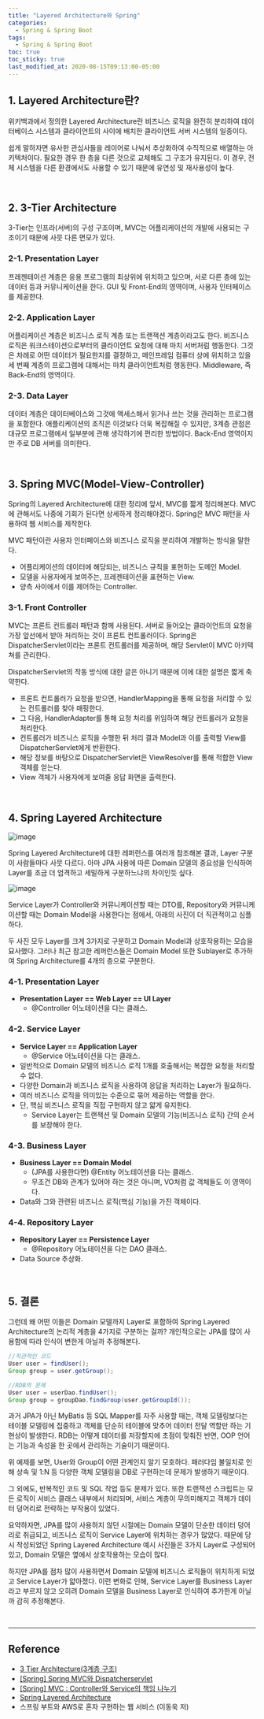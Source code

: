 ```yaml
---
title: "Layered Architecture와 Spring"
categories:
  - Spring & Spring Boot
tags:
  - Spring & Spring Boot
toc: true
toc_sticky: true
last_modified_at: 2020-08-15T09:13:00-05:00
---
```


## 1. Layered Architecture란?

위키백과에서 정의한 Layered Architecture란 비즈니스 로직을 완전히 분리하여 데이터베이스 시스템과 클라이언트의 사이에 배치한 클라이언트 서버 시스템의 일종이다.

쉽게 말하자면 유사한 관심사들을 레이어로 나눠서 추상화하여 수직적으로 배열하는 아키텍처이다.  필요한 경우 한 층을 다른 것으로 교체해도 그 구조가 유지된다. 이 경우, 전체 시스템을 다른 환경에서도 사용할 수 있기 때문에 유연성 및 재사용성이 높다.

<br>

## 2. 3-Tier Architecture

3-Tier는 인프라(서버)의 구성 구조이며, MVC는 어플리케이션의 개발에 사용되는 구조이기 때문에 사뭇 다른 면모가 있다.

### 2-1. Presentation Layer

프레젠테이션 계층은 응용 프로그램의 최상위에 위치하고 있으며, 서로 다른 층에 있는 데이터 등과 커뮤니케이션을 한다. GUI 및 Front-End의 영역이며, 사용자 인터페이스를 제공한다.

### 2-2. Application Layer

어플리케이션 계층은 비즈니스 로직 계층 또는 트랜잭션 계층이라고도 한다. 비즈니스 로직은 워크스테이션으로부터의 클라이언트 요청에 대해 마치 서버처럼 행동한다. 그것은 차례로 어떤 데이터가 필요한지를 결정하고, 메인프레임 컴퓨터 상에 위치하고 있을 세 번째 계층의 프로그램에 대해서는 마치 클라이언트처럼 행동한다. Middleware, 즉 Back-End의 영역이다.

### 2-3. Data Layer

데이터 계층은 데이터베이스와 그것에 액세스해서 읽거나 쓰는 것을 관리하는 프로그램을 포함한다. 애플리케이션의 조직은 이것보다 더욱 복잡해질 수 있지만, 3계층 관점은 대규모 프로그램에서 일부분에 관해 생각하기에 편리한 방법이다. Back-End 영역이지만 주로 DB 서버를 의미한다.

<br>

## 3. Spring MVC(Model-View-Controller)

Spring의 Layered Architecture에 대한 정리에 앞서, MVC를 짧게 정리해본다. MVC에 관해서도 나중에 기회가 된다면 상세하게 정리해야겠다. Spring은 MVC 패턴을 사용하여 웹 서비스를 제작한다.

MVC 패턴이란 사용자 인터페이스와 비즈니스 로직을 분리하여 개발하는 방식을 말한다.
* 어플리케이션의 데이터에 해당되는, 비즈니스 규칙을 표현하는 도메인 Model.
* 모델을 사용자에게 보여주는, 프레젠테이션을 표현하는 View.
* 양측 사이에서 이를 제어하는 Controller.

### 3-1. Front Controller

MVC는 프론트 컨트롤러 패턴과 함께 사용된다. 서버로 들어오는 클라이언트의 요청을 가장 앞선에서 받아 처리하는 것이 프론트 컨트롤러이다. Spring은 DispatcherServlet이라는 프론트 컨트롤러를 제공하며, 해당 Servlet이 MVC 아키텍쳐를 관리한다.

DispatcherServlet의 작동 방식에 대한 글은 아니기 때문에 이에 대한 설명은 짧게 축약한다.
* 프론트 컨트롤러가 요청을 받으면, HandlerMapping을 통해 요청을 처리할 수 있는 컨트롤러를 찾아 매핑한다.
* 그 다음, HandlerAdapter를 통해 요청 처리를 위임하여 해당 컨트롤러가 요청을 처리한다.
* 컨트롤러가 비즈니스 로직을 수행한 뒤 처리 결과 Model과 이를 출력할 View를 DispatcherServlet에게 반환한다.
* 해당 정보를 바탕으로 DispatcherServlet은 ViewResolver를 통해 적합한 View 객체를 얻는다.
* View 객체가 사용자에게 보여줄 응답 화면을 출력한다.

<br>

## 4. Spring Layered Architecture

![image](https://user-images.githubusercontent.com/56240505/95432828-1fe26680-098a-11eb-8a90-00f4d3342fc0.png)

Spring Layered Architecture에 대한 레퍼런스를 여러개 참조해본 결과, Layer 구분이 사람들마다 사뭇 다르다. 아마 JPA 사용에 따른 Domain 모델의 중요성을 인식하여 Layer를 조금 더 엄격하고 세밀하게 구분하느냐의 차이인듯 싶다.

![image](https://user-images.githubusercontent.com/56240505/95434101-d4c95300-098b-11eb-9d03-e6d3a586ebaa.png)

Service Layer가 Controller와 커뮤니케이션할 때는 DTO를, Repository와 커뮤니케이션할 때는 Domain Model을 사용한다는 점에서, 아래의 사진이 더 직관적이고 심플하다.

두 사진 모두 Layer를 크게 3가지로 구분하고 Domain Model과 상호작용하는 모습을 묘사했다. 그러나 최근 참고한 레퍼런스들은 Domain Model 또한 Sublayer로 추가하여 Spring Architecture를 4개의 층으로 구분한다.

### 4-1. Presentation Layer

* **Presentation Layer == Web Layer == UI Layer**
  * @Controller 어노테이션을 다는 클래스.

### 4-2. Service Layer

* **Service Layer == Application Layer**
  * @Service 어노테이션을 다는 클래스.
* 일반적으로 Domain 모델의 비즈니스 로직 1개를 호출해서는 복잡한 요청을 처리할 수 없다.
* 다양한 Domain과 비즈니스 로직을 사용하여 응답을 처리하는 Layer가 필요하다.
* 여러 비즈니스 로직을 의미있는 수준으로 묶어 제공하는 역할을 한다.
* 단, 핵심 비즈니스 로직을 직접 구현하지 않고 얇게 유지한다.
  * Service Layer는 트랜잭션 및 Domain 모델의 기능(비즈니스 로직) 간의 순서를 보장해야 한다.

### 4-3. Business Layer

* **Business Layer == Domain Model**
  * (JPA를 사용한다면) @Entity 어노테이션을 다는 클래스.
  * 무조건 DB와 관계가 있어야 하는 것은 아니며, VO처럼 값 객체들도 이 영역이다.
* Data와 그와 관련된 비즈니스 로직(핵심 기능)을 가진 객체이다.

### 4-4. Repository Layer

* **Repository Layer == Persistence Layer**
  * @Repository 어노테이션을 다는 DAO 클래스.
* Data Source 추상화.

<br>

## 5. 결론

그런데 왜 어떤 이들은 Domain 모델까지 Layer로 포함하여 Spring Layered Architecture의 논리적 계층을 4가지로 구분하는 걸까? 개인적으로는 JPA를 많이 사용함에 따라 인식이 변한게 아닐까 추정해본다.

```java
//직관적인 코드
User user = findUser();
Group group = user.getGroup();

//RDB의 문제
User user = userDao.findUser();
Group group = groupDao.findGroup(user.getGroupId());
```

과거 JPA가 아닌 MyBatis 등 SQL Mapper를 자주 사용할 때는, 객체 모델링보다는 테이블 모델링에 집중하고 객체를 단순히 테이블에 맞추어 데이터 전달 역할만 하는 기현상이 발생한다. RDB는 어떻게 데이터를 저장할지에 초점이 맞춰진 반면, OOP 언어는 기능과 속성을 한 곳에서 관리하는 기술이기 때문이다.

위 예제를 보면, User와 Group이 어떤 관계인지 알기 모호하다. 패러다임 불일치로 인해 상속 및 1:N 등 다양한 객체 모델링을 DB로 구현하는데 문제가 발생하기 때문이다.

그 외에도, 반복적인 코드 및 SQL 작업 등도 문제가 있다. 또한 트랜잭션 스크립트는 모든 로직이 서비스 클래스 내부에서 처리되며, 서비스 계층이 무의미해지고 객체가 데이터 덩어리로 전락하는 부작용이 있었다.

요약하자면, JPA를 많이 사용하지 않던 시절에는 Domain 모델이 단순한 데이터 덩어리로 취급되고, 비즈니스 로직이 Service Layer에 위치하는 경우가 많았다. 때문에 당시 작성되었던 Spring Layered Architecture 예시 사진들은 3가지 Layer로 구성되어 있고, Domain 모델은 옆에서 상호작용하는 모습이 많다.

하지만 JPA를 점차 많이 사용하면서 Domain 모델에 비즈니스 로직들이 위치하게 되었고 Service Layer가 얇아졌다. 이런 변화로 인해, Service Layer를 Business Layer라고 부르지 않고 오히려 Domain 모델을 Business Layer로 인식하여 추가한게 아닐까 감히 추정해본다.

<br>

---

## Reference

* [3 Tier Architecture(3계층 구조)](http://blog.naver.com/PostView.nhn?blogId=limoremo&logNo=220073573980)
* [[Spring] Spring MVC와 Dispatcherservlet](https://gangnam-americano.tistory.com/59)
* [[Spring] MVC : Controller와 Service의 책임 나누기](https://umbum.dev/1066)
* [Spring Layered Architecture](https://yoonho-devlog.tistory.com/25)
* 스프링 부트와 AWS로 혼자 구현하는 웹 서비스 (이동욱 저)
